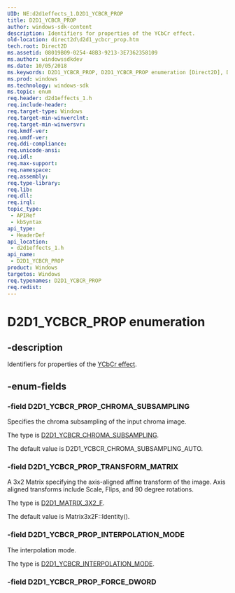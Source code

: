```yaml
---
UID: NE:d2d1effects_1.D2D1_YCBCR_PROP
title: D2D1_YCBCR_PROP
author: windows-sdk-content
description: Identifiers for properties of the YCbCr effect.
old-location: direct2d\d2d1_ycbcr_prop.htm
tech.root: Direct2D
ms.assetid: 08019B09-0254-48B3-9213-3E7362358109
ms.author: windowssdkdev
ms.date: 10/05/2018
ms.keywords: D2D1_YCBCR_PROP, D2D1_YCBCR_PROP enumeration [Direct2D], D2D1_YCBCR_PROP_CHROMA_SUBSAMPLING, D2D1_YCBCR_PROP_INTERPOLATION_MODE, D2D1_YCBCR_PROP_TRANSFORM_MATRIX, d2d1effects_1/D2D1_YCBCR_PROP, d2d1effects_1/D2D1_YCBCR_PROP_CHROMA_SUBSAMPLING, d2d1effects_1/D2D1_YCBCR_PROP_INTERPOLATION_MODE, d2d1effects_1/D2D1_YCBCR_PROP_TRANSFORM_MATRIX, direct2d.d2d1_ycbcr_prop
ms.prod: windows
ms.technology: windows-sdk
ms.topic: enum
req.header: d2d1effects_1.h
req.include-header: 
req.target-type: Windows
req.target-min-winverclnt: 
req.target-min-winversvr: 
req.kmdf-ver: 
req.umdf-ver: 
req.ddi-compliance: 
req.unicode-ansi: 
req.idl: 
req.max-support: 
req.namespace: 
req.assembly: 
req.type-library: 
req.lib: 
req.dll: 
req.irql: 
topic_type:
 - APIRef
 - kbSyntax
api_type:
 - HeaderDef
api_location:
 - d2d1effects_1.h
api_name:
 - D2D1_YCBCR_PROP
product: Windows
targetos: Windows
req.typenames: D2D1_YCBCR_PROP
req.redist: 
---
```


# D2D1_YCBCR_PROP enumeration


## -description


Identifiers for properties of the <a href="https://msdn.microsoft.com/en-us/library/Dn280624(v=VS.85).aspx">YCbCr effect</a>.
        


## -enum-fields




### -field D2D1_YCBCR_PROP_CHROMA_SUBSAMPLING

Specifies the chroma subsampling of the input chroma image.
            

The type is <a href="https://msdn.microsoft.com/en-us/library/Dn934357(v=VS.85).aspx">D2D1_YCBCR_CHROMA_SUBSAMPLING</a>.

The default value is D2D1_YCBCR_CHROMA_SUBSAMPLING_AUTO.


### -field D2D1_YCBCR_PROP_TRANSFORM_MATRIX

A 3x2 Matrix specifying the axis-aligned affine transform of the image. Axis aligned transforms include Scale, Flips, and 90 degree rotations.
            

The type is <a href="https://msdn.microsoft.com/en-us/library/Dd368132(v=VS.85).aspx">D2D1_MATRIX_3X2_F</a>.

The default value is Matrix3x2F::Identity().


### -field D2D1_YCBCR_PROP_INTERPOLATION_MODE

The interpolation mode.
            

The type is <a href="https://msdn.microsoft.com/en-us/library/Dn934359(v=VS.85).aspx">D2D1_YCBCR_INTERPOLATION_MODE</a>.


### -field D2D1_YCBCR_PROP_FORCE_DWORD



